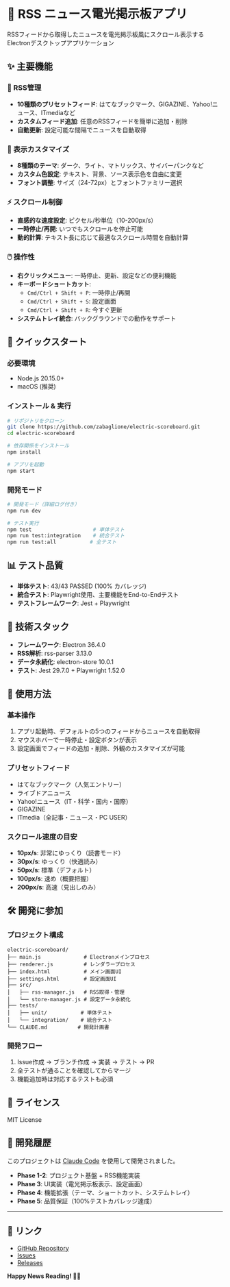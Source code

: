 # 📰 RSS ニュース電光掲示板アプリ

RSSフィードから取得したニュースを電光掲示板風にスクロール表示するElectronデスクトップアプリケーション

## ✨ 主要機能

### 📡 RSS管理
- **10種類のプリセットフィード**: はてなブックマーク、GIGAZINE、Yahoo!ニュース、ITmediaなど
- **カスタムフィード追加**: 任意のRSSフィードを簡単に追加・削除
- **自動更新**: 設定可能な間隔でニュースを自動取得

### 🎨 表示カスタマイズ
- **8種類のテーマ**: ダーク、ライト、マトリックス、サイバーパンクなど
- **カスタム色設定**: テキスト、背景、ソース表示色を自由に変更
- **フォント調整**: サイズ（24-72px）とフォントファミリー選択

### ⚡ スクロール制御
- **直感的な速度設定**: ピクセル/秒単位（10-200px/s）
- **一時停止/再開**: いつでもスクロールを停止可能
- **動的計算**: テキスト長に応じて最適なスクロール時間を自動計算

### 🖱️ 操作性
- **右クリックメニュー**: 一時停止、更新、設定などの便利機能
- **キーボードショートカット**: 
  - `Cmd/Ctrl + Shift + P`: 一時停止/再開
  - `Cmd/Ctrl + Shift + S`: 設定画面
  - `Cmd/Ctrl + Shift + R`: 今すぐ更新
- **システムトレイ統合**: バックグラウンドでの動作をサポート

## 🚀 クイックスタート

### 必要環境
- Node.js 20.15.0+
- macOS (推奨)

### インストール & 実行

```bash
# リポジトリをクローン
git clone https://github.com/zabaglione/electric-scoreboard.git
cd electric-scoreboard

# 依存関係をインストール
npm install

# アプリを起動
npm start
```

### 開発モード

```bash
# 開発モード（詳細ログ付き）
npm run dev

# テスト実行
npm test                    # 単体テスト
npm run test:integration    # 統合テスト
npm run test:all           # 全テスト
```

## 📊 テスト品質

- **単体テスト**: 43/43 PASSED (100% カバレッジ)
- **統合テスト**: Playwright使用、主要機能をEnd-to-Endテスト
- **テストフレームワーク**: Jest + Playwright

## 🔧 技術スタック

- **フレームワーク**: Electron 36.4.0
- **RSS解析**: rss-parser 3.13.0  
- **データ永続化**: electron-store 10.0.1
- **テスト**: Jest 29.7.0 + Playwright 1.52.0

## 📖 使用方法

### 基本操作
1. アプリ起動時、デフォルトの5つのフィードからニュースを自動取得
2. マウスホバーで一時停止・設定ボタンが表示
3. 設定画面でフィードの追加・削除、外観のカスタマイズが可能

### プリセットフィード
- はてなブックマーク（人気エントリー）
- ライブドアニュース  
- Yahoo!ニュース（IT・科学・国内・国際）
- GIGAZINE
- ITmedia（全記事・ニュース・PC USER）

### スクロール速度の目安
- **10px/s**: 非常にゆっくり（読書モード）
- **30px/s**: ゆっくり（快適読み）
- **50px/s**: 標準（デフォルト）
- **100px/s**: 速め（概要把握）
- **200px/s**: 高速（見出しのみ）

## 🛠️ 開発に参加

### プロジェクト構成
```
electric-scoreboard/
├── main.js              # Electronメインプロセス
├── renderer.js          # レンダラープロセス
├── index.html           # メイン画面UI
├── settings.html        # 設定画面UI
├── src/
│   ├── rss-manager.js   # RSS取得・管理
│   └── store-manager.js # 設定データ永続化
├── tests/
│   ├── unit/           # 単体テスト
│   └── integration/    # 統合テスト
└── CLAUDE.md          # 開発計画書
```

### 開発フロー
1. Issue作成 → ブランチ作成 → 実装 → テスト → PR
2. 全テストが通ることを確認してからマージ
3. 機能追加時は対応するテストも必須

## 📄 ライセンス

MIT License

## 🤖 開発履歴

このプロジェクトは [Claude Code](https://claude.ai/code) を使用して開発されました。

- **Phase 1-2**: プロジェクト基盤 + RSS機能実装
- **Phase 3**: UI実装（電光掲示板表示、設定画面）  
- **Phase 4**: 機能拡張（テーマ、ショートカット、システムトレイ）
- **Phase 5**: 品質保証（100%テストカバレッジ達成）

---

## 🔗 リンク

- [GitHub Repository](https://github.com/zabaglione/electric-scoreboard)
- [Issues](https://github.com/zabaglione/electric-scoreboard/issues)
- [Releases](https://github.com/zabaglione/electric-scoreboard/releases)

**Happy News Reading! 📰✨**